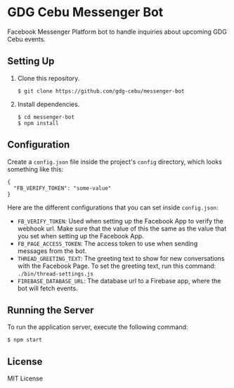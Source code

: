 # GDG Cebu Messenger Bot

Facebook Messenger Platform bot to handle inquiries about upcoming GDG Cebu events.


## Setting Up

1. Clone this repository.

   ```
   $ git clone https://github.com/gdg-cebu/messenger-bot
   ```

1. Install dependencies.

   ```
   $ cd messenger-bot
   $ npm install
   ```


## Configuration

Create a `config.json` file inside the project's `config` directory, which looks something like this:

```
{
  "FB_VERIFY_TOKEN": "some-value"
}
```

Here are the different configurations that you can set inside `config.json`:

- `FB_VERIFY_TOKEN`: Used when setting up the Facebook App to verify the webhook url. Make sure that the value of this the same as the value that you set when setting up the Facebook App.
- `FB_PAGE_ACCESS_TOKEN`: The access token to use when sending messages from the bot.
- `THREAD_GREETING_TEXT`: The greeting text to show for new conversations with the Facebook Page. To set the greeting text, run this command: `./bin/thread-settings.js`
- `FIREBASE_DATABASE_URL`: The database url to a Firebase app, where the bot will fetch events.


## Running the Server

To run the application server, execute the following command:

```
$ npm start
```



## License

MIT License
